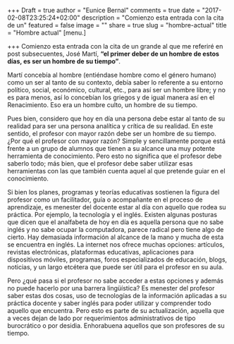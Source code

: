 +++
Draft = true
author = "Eunice Bernal"
comments = true
date = "2017-02-08T23:25:24+02:00"
description = "Comienzo esta entrada con la cita de un"
featured = false
image = ""
share = true
slug = "hombre-actual"
title = "Hombre actual"
[menu.]

+++
Comienzo esta entrada con la cita de un grande al que me referiré en post subsecuentes, José Martí, **“el primer deber de un hombre de estos días, es ser un hombre de su tiempo”**.

Martí concebía al hombre (entiéndase hombre como el género humano) como un ser al tanto de su contexto, debía saber lo referente a su entorno político, social, económico, cultural, etc., para así ser un hombre libre; y no es para menos, así lo concebían los griegos y de igual manera así en el Renacimiento. Eso era un hombre culto, un hombre de su tiempo.

Pues bien, considero que hoy en día una persona debe estar al tanto de su realidad para ser una persona analítica y crítica de su realidad. En este sentido, el profesor con mayor razón debe ser un hombre de su tiempo. ¿Por qué el profesor con mayor razón? Simple y sencillamente porque está frente a un grupo de alumnos que tienen a su alcance una muy potente herramienta de conocimiento. Pero esto no significa que el profesor debe saberlo todo; más bien, que el profesor debe saber utilizar esas herramientas con las que también cuenta aquel al que pretende guiar en el conocimiento.

Si bien los planes, programas  y teorías educativas sostienen la figura del profesor como un facilitador, guía o acompañante en el proceso de aprendizaje, es menester del docente estar al día con aquello que rodea su práctica. Por ejemplo, la tecnología y el inglés. Existen algunas posturas que dicen que el analfabeta de hoy en día es aquella persona que no sabe inglés y no sabe ocupar la computadora, parece radical pero tiene algo de cierto. Hay demasiada información al alcance de la mano y mucha de esta se encuentra en inglés. La internet nos ofrece muchas opciones: artículos, revistas electrónicas, plataformas educativas, aplicaciones para dispositivos móviles, programas, foros especializados de educación, blogs, noticias, y un largo etcétera que puede ser útil para el profesor en su aula.

Pero ¿qué pasa si el profesor no sabe acceder a estas opciones y además no puede hacerlo por una barrera lingüística? Es menester del profesor saber estas dos cosas, uso de tecnologías de la información aplicadas a su práctica docente y saber inglés para poder utilizar y comprender todo aquello que encuentra. Pero esto es parte de su actualización, aquella que a veces dejan de lado por requerimientos administrativos de tipo burocrático o por desidia.
Enhorabuena aquellos que son profesores de su tiempo.